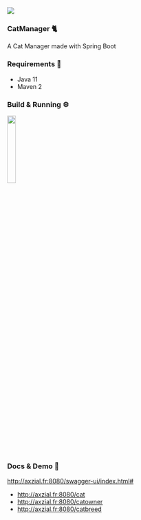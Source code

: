 <a href='https://travis-ci.org/github/Axzial/CatManager'>
  <img src='https://travis-ci.org/Axzial/CatManager.svg?branch=dev'>
</a>

### CatManager 🐈 

A Cat Manager made with Spring Boot

### Requirements 🧰
- Java 11
- Maven 2

### Build & Running ⚙️
<img align="center" width="20%" src="https://cdn.discordapp.com/attachments/630295737602932736/785423457478377472/unknown.png" />

### Docs & Demo 🧪
http://axzial.fr:8080/swagger-ui/index.html#
- http://axzial.fr:8080/cat
- http://axzial.fr:8080/catowner
- http://axzial.fr:8080/catbreed
